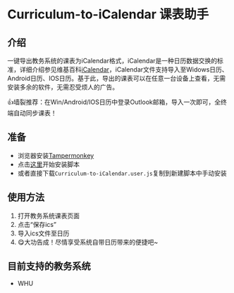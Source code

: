 <!--
 * @Descripttion: 
 * @Author: Qingao Chai
 * @Date: 2020-03-12 14:58:27
 * @LastEditors: Qingao Chai
 * @LastEditTime: 2020-03-12 17:58:02
 -->

# Curriculum-to-iCalendar 课表助手

## 介绍

一键导出教务系统的课表为iCalendar格式，iCalendar是一种日历数据交换的标准，详细介绍参见维基百科[iCalendar](https://zh.wikipedia.org/wiki/ICalendar)，iCalendar文件支持导入至Widows日历、Android日历、IOS日历。基于此，导出的课表可以在任意一台设备上查看，无需安装多余的软件，无需忍受烦人的广告。

👍墙裂推荐：在Win/Android/IOS日历中登录Outlook邮箱，导入一次即可，全终端自动同步课表！

## 准备

- 浏览器安装[Tampermonkey](https://www.tampermonkey.net/)
- 点击[这里](https://github.com/chaiqingao/Curriculum-to-iCalendar/raw/master/Curriculum-to-iCalendar.user.js)开始安装脚本
- 或者直接下载`Curriculum-to-iCalendar.user.js`复制到新建脚本中手动安装

## 使用方法

1. 打开教务系统课表页面
2. 点击“保存ics”
3. 导入ics文件至日历
4. 😋大功告成！尽情享受系统自带日历带来的便捷吧~

## 目前支持的教务系统

- WHU
